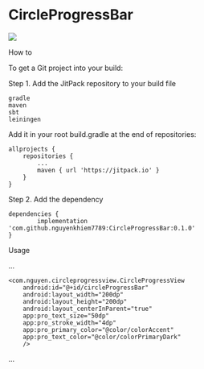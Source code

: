 # CircleProgressBar

![](https://user-images.githubusercontent.com/18132015/79177193-6b2d1980-7e2c-11ea-9034-246c16d62d8e.png)

How to

To get a Git project into your build:

Step 1. Add the JitPack repository to your build file

    gradle
    maven
    sbt
    leiningen

Add it in your root build.gradle at the end of repositories:

	allprojects {
		repositories {
			...
			maven { url 'https://jitpack.io' }
		}
	}

Step 2. Add the dependency

	dependencies {
	        implementation 'com.github.nguyenkhiem7789:CircleProgressBar:0.1.0'
	}

Usage

...

    <com.nguyen.circleprogressview.CircleProgressView
        android:id="@+id/circleProgressBar"
        android:layout_width="200dp"
        android:layout_height="200dp"
        android:layout_centerInParent="true"
        app:pro_text_size="50dp"
        app:pro_stroke_width="4dp"
        app:pro_primary_color="@color/colorAccent"
        app:pro_text_color="@color/colorPrimaryDark"
        />
...
